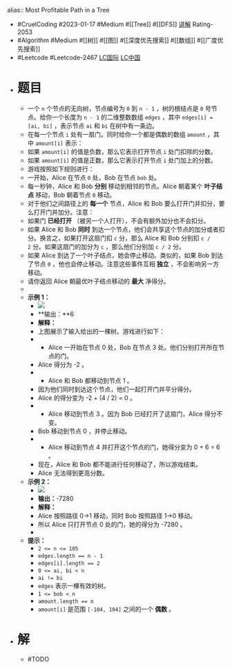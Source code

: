 alias:: Most Profitable Path in a Tree

- #CruelCoding #2023-01-17 #Medium #[[Tree]] #[[DFS]] [讲解](https://youtu.be/eoIY6FgiE0E) Rating-2053
- #Algorithm #Medium #[[树]] #[[图]] #[[深度优先搜索]] #[[数组]] #[[广度优先搜索]]
- #Leetcode #Leetcode-2467 [LC国际](https://leetcode.com/problems/most-profitable-path-in-a-tree/) [LC中国](https://leetcode.cn/problems/most-profitable-path-in-a-tree/)
- # 题目
	- 一个 `n` 个节点的无向树，节点编号为 `0` 到 `n - 1` ，树的根结点是 `0` 号节点。给你一个长度为 `n - 1` 的二维整数数组 `edges` ，其中 `edges[i] = [ai, bi]` ，表示节点 `ai` 和 `bi` 在树中有一条边。
	- 在每一个节点 `i` 处有一扇门。同时给你一个都是偶数的数组 `amount` ，其中 `amount[i]` 表示：
	- 如果 `amount[i]` 的值是负数，那么它表示打开节点 `i` 处门扣除的分数。
	- 如果 `amount[i]` 的值是正数，那么它表示打开节点 `i` 处门加上的分数。
	- 游戏按照如下规则进行：
	- 一开始，Alice 在节点 `0` 处，Bob 在节点 `bob` 处。
	- 每一秒钟，Alice 和 Bob **分别** 移动到相邻的节点。Alice 朝着某个 **叶子结点** 移动，Bob 朝着节点 `0` 移动。
	- 对于他们之间路径上的 **每一个** 节点，Alice 和 Bob 要么打开门并扣分，要么打开门并加分。注意：
	- 如果门 **已经打开** （被另一个人打开），不会有额外加分也不会扣分。
	- 如果 Alice 和 Bob **同时** 到达一个节点，他们会共享这个节点的加分或者扣分。换言之，如果打开这扇门扣 `c` 分，那么 Alice 和 Bob 分别扣 `c / 2` 分。如果这扇门的加分为 `c` ，那么他们分别加 `c / 2` 分。
	- 如果 Alice 到达了一个叶子结点，她会停止移动。类似的，如果 Bob 到达了节点 `0` ，他也会停止移动。注意这些事件互相 **独立** ，不会影响另一方移动。
	- 请你返回 Alice 朝最优叶子结点移动的 **最大** 净得分。
	-
	- **示例 1：**
		- ![](https://assets.leetcode.com/uploads/2022/10/29/eg1.png)
		- **输出：**6
		- **解释：**
		- 上图展示了输入给出的一棵树。游戏进行如下：
		- - Alice 一开始在节点 0 处，Bob 在节点 3 处。他们分别打开所在节点的门。
		- Alice 得分为 -2 。
		- - Alice 和 Bob 都移动到节点 1 。
		- 因为他们同时到达这个节点，他们一起打开门并平分得分。
		- Alice 的得分变为 -2 + (4 / 2) = 0 。
		- - Alice 移动到节点 3 。因为 Bob 已经打开了这扇门，Alice 得分不变。
		- Bob 移动到节点 0 ，并停止移动。
		- - Alice 移动到节点 4 并打开这个节点的门，她得分变为 0 + 6 = 6 。
		- 现在，Alice 和 Bob 都不能进行任何移动了，所以游戏结束。
		- Alice 无法得到更高分数。
	- **示例 2：**
		- ![](https://assets.leetcode.com/uploads/2022/10/29/eg2.png)
		- **输出：**-7280
		- **解释：**
		- Alice 按照路径 0->1 移动，同时 Bob 按照路径 1->0 移动。
		- 所以 Alice 只打开节点 0 处的门，她的得分为 -7280 。
		-
	- **提示：**
		- `2 <= n <= 105`
		- `edges.length == n - 1`
		- `edges[i].length == 2`
		- `0 <= ai, bi < n`
		- `ai != bi`
		- `edges` 表示一棵有效的树。
		- `1 <= bob < n`
		- `amount.length == n`
		- `amount[i]` 是范围 `[-104, 104]` 之间的一个 **偶数** 。
- # 解
	- #TODO